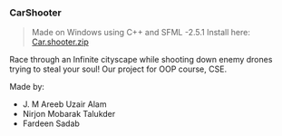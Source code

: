 ### CarShooter

> Made on Windows using C++ and SFML -2.5.1
Install here: [Car.shooter.zip](https://github.com/areebuzair/CarShooter/releases)

Race through an Infinite cityscape while shooting down enemy drones trying to steal your soul!
Our project for OOP course, CSE.

Made by:

- J. M Areeb Uzair Alam
- Nirjon Mobarak Talukder
- Fardeen Sadab
 
